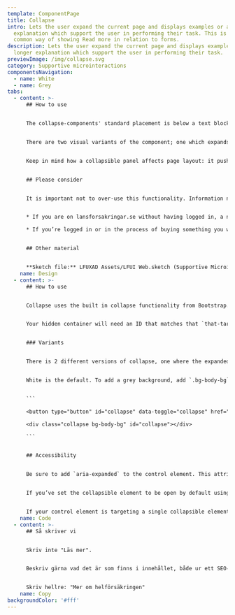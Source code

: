 ```yaml
---
template: ComponentPage
title: Collapse
intro: Lets the user expand the current page and displays examples or a longer
  explanation which support the user in performing their task. This is the most
  common way of showing Read more in relation to forms.
description: Lets the user expand the current page and displays examples or a
  longer explanation which support the user in performing their task.
previewImage: /img/collapse.svg
category: Supportive microinteractions
componentsNavigation:
  - name: White
  - name: Grey
tabs:
  - content: >-
      ## How to use


      The collapse-components' standard placement is below a text block or input field. Clicking on it gives the user a more detailed/thorough explanation of the content in the text block or help with what to enter (form).


      There are two visual variants of the component; one which expands with white background and one which expands with a grey background. Your context decides which one to use.


      Keep in mind how a collapsible panel affects page layout: it pushes everything below it downward. This might lead to awkward "flow" on a page, especially forms.


      ## Please consider


      It is important not to over-use this functionality. Information not crucial to the view should be weighted if it is relevant to print out at all. If information is considered crucial, it should not be hidden and require an action (collapse) to begin with. But take into consideration which channel you’re in as well:


      * If you are on lansforsakringar.se without having logged in, a new page with editorial text is often a good option if you can’t keep it short and snappy. 

      * If you’re logged in or in the process of buying something you want to keep the user in the main flow which leads to longer texts in collapsible mode being acceptable (but still not preferred). Please consider [modals](modal) as an alternative if the text can’t be kept short.


      ## Other material


      **Sketch file:** LFUXAD Assets/LFUI Web.sketch (Supportive Microinteractions/Collapse)
    name: Design
  - content: >-
      ## How to use


      Collapse uses the built in collapse functionality from Bootstrap. You can use a link with the `href` attribute, or a button with the `data-target` attribute. In both cases, the `data-toggle="collapse"` is required.


      Your hidden container will need an ID that matches that `that-target` or `href,`


      ### Variants 


      There is 2 different versions of collapse, one where the expanded area have a white background and one with grey background.


      White is the default. To add a grey background, add `.bg-body-bg` to your collapse target like this:


      ```

      <button type="button" id="collapse" data-toggle="collapse" href="#collapse" aria-expanded="false" aria-controls="collapseExample">Läs mer</button>

      <div class="collapse bg-body-bg" id="collapse"></div>

      ```


      ## Accessibility


      Be sure to add `aria-expanded` to the control element. This attribute explicitly conveys the current state of the collapsible element tied to the control to screen readers and similar assistive technologies. If the collapsible element is closed by default, the attribute on the control element should have a value of `aria-expanded="false"`. 


      If you’ve set the collapsible element to be open by default using the `show` class, set `aria-expanded="true"` on the control instead. The plugin will automatically toggle this attribute on the control based on whether or not the collapsible element has been opened or closed (via JavaScript, or because the user triggered another control element also tied to the same collapsible element). If the control element’s HTML element is not a button (e.g., an `<a>`or `<div>`), the attribute `role="button"` should be added to the element.


      If your control element is targeting a single collapsible element – i.e. the `data-target` attribute is pointing to an `id` selector – you should add the `aria-controls` attribute to the control element, containing the `id` of the collapsible element. Modern screen readers and similar assistive technologies make use of this attribute to provide users with additional shortcuts to navigate directly to the collapsible element itself. *(source: [bootstrap](https://getbootstrap.com/docs/4.0/components/collapse/#accessibility))*
    name: Code
  - content: >-
      ## Så skriver vi


      Skriv inte "Läs mer".


      Beskriv gärna vad det är som finns i innehållet, både ur ett SEO- och tillgänglighetsperspektiv. 


      Skriv hellre: "Mer om helförsäkringen"
    name: Copy
backgroundColor: '#fff'
---
```

